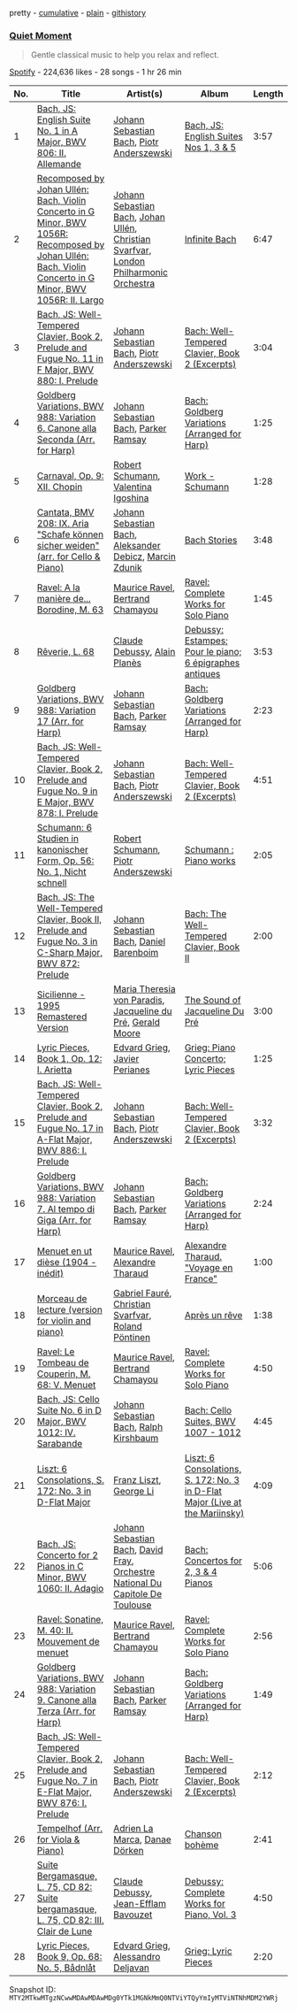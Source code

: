 pretty - [cumulative](/playlists/cumulative/37i9dQZF1DX7KrTMVQnM02.md) - [plain](/playlists/plain/37i9dQZF1DX7KrTMVQnM02) - [githistory](https://github.githistory.xyz/mackorone/spotify-playlist-archive/blob/main/playlists/plain/37i9dQZF1DX7KrTMVQnM02)

### [Quiet Moment](https://open.spotify.com/playlist/37i9dQZF1DX7KrTMVQnM02)

> Gentle classical music to help you relax and reflect.

[Spotify](https://open.spotify.com/user/spotify) - 224,636 likes - 28 songs - 1 hr 26 min

| No. | Title | Artist(s) | Album | Length |
|---|---|---|---|---|
| 1 | [Bach, JS: English Suite No\. 1 in A Major, BWV 806: II\. Allemande](https://open.spotify.com/track/27a8oVN05SOgwDwRJFcygr) | [Johann Sebastian Bach](https://open.spotify.com/artist/5aIqB5nVVvmFsvSdExz408), [Piotr Anderszewski](https://open.spotify.com/artist/0ndw1tUehEV3tnnYUnqFw9) | [Bach, JS: English Suites Nos 1, 3 & 5](https://open.spotify.com/album/0atPfDc4y8UX6ljvewegMX) | 3:57 |
| 2 | [Recomposed by Johan Ullén: Bach, Violin Concerto in G Minor, BWV 1056R: Recomposed by Johan Ullén: Bach, Violin Concerto in G Minor, BWV 1056R: II\. Largo](https://open.spotify.com/track/4ZCVVIdhq1sAWOIHMvyKp2) | [Johann Sebastian Bach](https://open.spotify.com/artist/5aIqB5nVVvmFsvSdExz408), [Johan Ullén](https://open.spotify.com/artist/2UHlnfQjgvkTbRfxgviAs4), [Christian Svarfvar](https://open.spotify.com/artist/0jcR7ThUTzrELU3Ho4ko9U), [London Philharmonic Orchestra](https://open.spotify.com/artist/3PfJE6ebCbCHeuqO4BfNeA) | [Infinite Bach](https://open.spotify.com/album/6teD3FigVp9xUD54xMNiOU) | 6:47 |
| 3 | [Bach, JS: Well\-Tempered Clavier, Book 2, Prelude and Fugue No\. 11 in F Major, BWV 880: I\. Prelude](https://open.spotify.com/track/6WPZGwKnh61MjnrfvhrWcK) | [Johann Sebastian Bach](https://open.spotify.com/artist/5aIqB5nVVvmFsvSdExz408), [Piotr Anderszewski](https://open.spotify.com/artist/0ndw1tUehEV3tnnYUnqFw9) | [Bach: Well\-Tempered Clavier, Book 2 \(Excerpts\)](https://open.spotify.com/album/4GkkbD7DaqH8wPqN0WF8n0) | 3:04 |
| 4 | [Goldberg Variations, BWV 988: Variation 6\. Canone alla Seconda \(Arr\. for Harp\)](https://open.spotify.com/track/5Jg1h697YlH4oG8lvSY4Z3) | [Johann Sebastian Bach](https://open.spotify.com/artist/5aIqB5nVVvmFsvSdExz408), [Parker Ramsay](https://open.spotify.com/artist/5ForLHbyCPMNAICPCv1oeb) | [Bach: Goldberg Variations \(Arranged for Harp\)](https://open.spotify.com/album/07idNELix1kop3z4wVUMz8) | 1:25 |
| 5 | [Carnaval, Op\. 9: XII\. Chopin](https://open.spotify.com/track/2lR3ADXurcbtK4lS5irxCj) | [Robert Schumann](https://open.spotify.com/artist/2UqjDAXnDxejEyE0CzfUrZ), [Valentina Igoshina](https://open.spotify.com/artist/1W57JpbpzQDpbFRTWUBhxO) | [Work \- Schumann](https://open.spotify.com/album/5NJMInZ0UluhhyLiIpwnWT) | 1:28 |
| 6 | [Cantata, BMV 208: IX\. Aria "Schafe können sicher weiden" \(arr\. for Cello & Piano\)](https://open.spotify.com/track/3Qc5QysHKtTwI1LLczjYz5) | [Johann Sebastian Bach](https://open.spotify.com/artist/5aIqB5nVVvmFsvSdExz408), [Aleksander Debicz](https://open.spotify.com/artist/0HZYW7kTNPn8JRCmHv6fad), [Marcin Zdunik](https://open.spotify.com/artist/5KIu821fkPtll9RlDOWLdU) | [Bach Stories](https://open.spotify.com/album/1VMw1pYzyFGK0pGqy64jk7) | 3:48 |
| 7 | [Ravel: A la manière de..\. Borodine, M\. 63](https://open.spotify.com/track/1oSq0jHdOsKzyXbeoYsPxd) | [Maurice Ravel](https://open.spotify.com/artist/17hR0sYHpx7VYTMRfFUOmY), [Bertrand Chamayou](https://open.spotify.com/artist/28Bn2PxtmXD8UbBSM968Fp) | [Ravel: Complete Works for Solo Piano](https://open.spotify.com/album/5Ui8Uj9oHn2yT7Duo0welM) | 1:45 |
| 8 | [Rêverie, L\. 68](https://open.spotify.com/track/086sjLPEqdKBgTxbTeCLCv) | [Claude Debussy](https://open.spotify.com/artist/1Uff91EOsvd99rtAupatMP), [Alain Planès](https://open.spotify.com/artist/2T5bM1nb5fZVw5Bm851HNh) | [Debussy: Estampes; Pour le piano; 6 épigraphes antiques](https://open.spotify.com/album/7jCCOwIktM4dGS6YfQuqTq) | 3:53 |
| 9 | [Goldberg Variations, BWV 988: Variation 17 \(Arr\. for Harp\)](https://open.spotify.com/track/60PIhmWYODCEh8YbcunBsa) | [Johann Sebastian Bach](https://open.spotify.com/artist/5aIqB5nVVvmFsvSdExz408), [Parker Ramsay](https://open.spotify.com/artist/5ForLHbyCPMNAICPCv1oeb) | [Bach: Goldberg Variations \(Arranged for Harp\)](https://open.spotify.com/album/07idNELix1kop3z4wVUMz8) | 2:23 |
| 10 | [Bach, JS: Well\-Tempered Clavier, Book 2, Prelude and Fugue No\. 9 in E Major, BWV 878: I\. Prelude](https://open.spotify.com/track/6ElyS5Mbg0C6bUe1814pBC) | [Johann Sebastian Bach](https://open.spotify.com/artist/5aIqB5nVVvmFsvSdExz408), [Piotr Anderszewski](https://open.spotify.com/artist/0ndw1tUehEV3tnnYUnqFw9) | [Bach: Well\-Tempered Clavier, Book 2 \(Excerpts\)](https://open.spotify.com/album/4GkkbD7DaqH8wPqN0WF8n0) | 4:51 |
| 11 | [Schumann: 6 Studien in kanonischer Form, Op\. 56: No\. 1, Nicht schnell](https://open.spotify.com/track/1q5ayzgYUD1uL2kI389fV4) | [Robert Schumann](https://open.spotify.com/artist/2UqjDAXnDxejEyE0CzfUrZ), [Piotr Anderszewski](https://open.spotify.com/artist/0ndw1tUehEV3tnnYUnqFw9) | [Schumann : Piano works](https://open.spotify.com/album/6jBpmfj61Fb3gOmpGTcMlv) | 2:05 |
| 12 | [Bach, JS: The Well\-Tempered Clavier, Book II, Prelude and Fugue No\. 3 in C\-Sharp Major, BWV 872: Prelude](https://open.spotify.com/track/74wO29WxFBG5r8SufLQIT0) | [Johann Sebastian Bach](https://open.spotify.com/artist/5aIqB5nVVvmFsvSdExz408), [Daniel Barenboim](https://open.spotify.com/artist/78sEozQOEJxzXegUuqRSgH) | [Bach: The Well\-Tempered Clavier, Book II](https://open.spotify.com/album/6nfMkD8IXOwbq3HBfAwOzF) | 2:00 |
| 13 | [Sicilienne \- 1995 Remastered Version](https://open.spotify.com/track/2HQg27QmTOBC3kcFBchDEU) | [Maria Theresia von Paradis](https://open.spotify.com/artist/2BboNNLVkfkH1Sx745yQgd), [Jacqueline du Pré](https://open.spotify.com/artist/5VRErWhTZd0si1lqt1DwoW), [Gerald Moore](https://open.spotify.com/artist/0QjqcG7aDPrqJrEogqZu3w) | [The Sound of Jacqueline Du Pré](https://open.spotify.com/album/2cq1TB0imGfqReueT6ERtm) | 3:00 |
| 14 | [Lyric Pieces, Book 1, Op\. 12: I\. Arietta](https://open.spotify.com/track/76wV53YHl0tGEvT3L0QzvK) | [Edvard Grieg](https://open.spotify.com/artist/5ihY290YPGc3aY2xTyx7Gy), [Javier Perianes](https://open.spotify.com/artist/5sYNU2X0Fvw3iAqWTqwWjz) | [Grieg: Piano Concerto; Lyric Pieces](https://open.spotify.com/album/5HokgmfmgFExUbbVgkvz3n) | 1:25 |
| 15 | [Bach, JS: Well\-Tempered Clavier, Book 2, Prelude and Fugue No\. 17 in A\-Flat Major, BWV 886: I\. Prelude](https://open.spotify.com/track/4LG4yhKa69RTG4HcNAkxrp) | [Johann Sebastian Bach](https://open.spotify.com/artist/5aIqB5nVVvmFsvSdExz408), [Piotr Anderszewski](https://open.spotify.com/artist/0ndw1tUehEV3tnnYUnqFw9) | [Bach: Well\-Tempered Clavier, Book 2 \(Excerpts\)](https://open.spotify.com/album/4GkkbD7DaqH8wPqN0WF8n0) | 3:32 |
| 16 | [Goldberg Variations, BWV 988: Variation 7\. Al tempo di Giga \(Arr\. for Harp\)](https://open.spotify.com/track/41pX70jMYOeyAEfiAyN2s2) | [Johann Sebastian Bach](https://open.spotify.com/artist/5aIqB5nVVvmFsvSdExz408), [Parker Ramsay](https://open.spotify.com/artist/5ForLHbyCPMNAICPCv1oeb) | [Bach: Goldberg Variations \(Arranged for Harp\)](https://open.spotify.com/album/07idNELix1kop3z4wVUMz8) | 2:24 |
| 17 | [Menuet en ut dièse \(1904 \- inédit\)](https://open.spotify.com/track/6YuQg0aC2cCmSSK42gKWzS) | [Maurice Ravel](https://open.spotify.com/artist/17hR0sYHpx7VYTMRfFUOmY), [Alexandre Tharaud](https://open.spotify.com/artist/5HG9Eg7Ik8ZuNtMyGYTxLG) | [Alexandre Tharaud\. "Voyage en France"](https://open.spotify.com/album/1UfEH15W0MVwWbAGa9OXqE) | 1:00 |
| 18 | [Morceau de lecture \(version for violin and piano\)](https://open.spotify.com/track/5sXnI44lQ6lcSUN5yT1kne) | [Gabriel Fauré](https://open.spotify.com/artist/2gClsBep1tt1rv1CN210SO), [Christian Svarfvar](https://open.spotify.com/artist/0jcR7ThUTzrELU3Ho4ko9U), [Roland Pöntinen](https://open.spotify.com/artist/3oob8cWQ5FMlfVZRwSSVES) | [Après un rêve](https://open.spotify.com/album/6Bgqkmf095spyt1tE1njYd) | 1:38 |
| 19 | [Ravel: Le Tombeau de Couperin, M\. 68: V\. Menuet](https://open.spotify.com/track/1HjiFQtbXp4EXLzyC05j3K) | [Maurice Ravel](https://open.spotify.com/artist/17hR0sYHpx7VYTMRfFUOmY), [Bertrand Chamayou](https://open.spotify.com/artist/28Bn2PxtmXD8UbBSM968Fp) | [Ravel: Complete Works for Solo Piano](https://open.spotify.com/album/5Ui8Uj9oHn2yT7Duo0welM) | 4:50 |
| 20 | [Bach, JS: Cello Suite No\. 6 in D Major, BWV 1012: IV\. Sarabande](https://open.spotify.com/track/6XhPptZYmFpaHbE2HnaYrE) | [Johann Sebastian Bach](https://open.spotify.com/artist/5aIqB5nVVvmFsvSdExz408), [Ralph Kirshbaum](https://open.spotify.com/artist/0BOKp33vfgc7PUaNem18gT) | [Bach: Cello Suites, BWV 1007 \- 1012](https://open.spotify.com/album/5Wml8Lwar0peOEOV26Zqxm) | 4:45 |
| 21 | [Liszt: 6 Consolations, S\. 172: No\. 3 in D\-Flat Major](https://open.spotify.com/track/6vBZAAMRS9xQA1qdplRBLr) | [Franz Liszt](https://open.spotify.com/artist/1385hLNbrnbCJGokfH2ac2), [George Li](https://open.spotify.com/artist/7MmY9EnBs2QvDwLnJUV332) | [Liszt: 6 Consolations, S\. 172: No\. 3 in D\-Flat Major \(Live at the Mariinsky\)](https://open.spotify.com/album/1YogZyGCxolaF5Hj0ZY1rg) | 4:09 |
| 22 | [Bach, JS: Concerto for 2 Pianos in C Minor, BWV 1060: II\. Adagio](https://open.spotify.com/track/6CUwWcawWjim6VGhb0kKAw) | [Johann Sebastian Bach](https://open.spotify.com/artist/5aIqB5nVVvmFsvSdExz408), [David Fray](https://open.spotify.com/artist/6ngR3n1aQ7GLB5w46hqSWR), [Orchestre National Du Capitole De Toulouse](https://open.spotify.com/artist/75ehLoOSz7elHefmAk5QWa) | [Bach: Concertos for 2, 3 & 4 Pianos](https://open.spotify.com/album/3V7HX0tRthqlnfru2VPnBW) | 5:06 |
| 23 | [Ravel: Sonatine, M\. 40: II\. Mouvement de menuet](https://open.spotify.com/track/1KfM3JMnBVaXTdEcSrLkXs) | [Maurice Ravel](https://open.spotify.com/artist/17hR0sYHpx7VYTMRfFUOmY), [Bertrand Chamayou](https://open.spotify.com/artist/28Bn2PxtmXD8UbBSM968Fp) | [Ravel: Complete Works for Solo Piano](https://open.spotify.com/album/5Ui8Uj9oHn2yT7Duo0welM) | 2:56 |
| 24 | [Goldberg Variations, BWV 988: Variation 9\. Canone alla Terza \(Arr\. for Harp\)](https://open.spotify.com/track/35AQfhPnVJ76YLZfF1kYDd) | [Johann Sebastian Bach](https://open.spotify.com/artist/5aIqB5nVVvmFsvSdExz408), [Parker Ramsay](https://open.spotify.com/artist/5ForLHbyCPMNAICPCv1oeb) | [Bach: Goldberg Variations \(Arranged for Harp\)](https://open.spotify.com/album/07idNELix1kop3z4wVUMz8) | 1:49 |
| 25 | [Bach, JS: Well\-Tempered Clavier, Book 2, Prelude and Fugue No\. 7 in E\-Flat Major, BWV 876: I\. Prelude](https://open.spotify.com/track/5C2oghM3zT7QOYZD5tBbeW) | [Johann Sebastian Bach](https://open.spotify.com/artist/5aIqB5nVVvmFsvSdExz408), [Piotr Anderszewski](https://open.spotify.com/artist/0ndw1tUehEV3tnnYUnqFw9) | [Bach: Well\-Tempered Clavier, Book 2 \(Excerpts\)](https://open.spotify.com/album/4GkkbD7DaqH8wPqN0WF8n0) | 2:12 |
| 26 | [Tempelhof \(Arr\. for Viola & Piano\)](https://open.spotify.com/track/3yblFlwWzkW5LeVxSe8NXZ) | [Adrien La Marca](https://open.spotify.com/artist/2qzpSZAf2BgnOlNVGliHKP), [Danae Dörken](https://open.spotify.com/artist/4a1RQnX1cbtYySbQl2f7zt) | [Chanson bohème](https://open.spotify.com/album/2e3KWoeu1Di24TlYx0g2ZR) | 2:41 |
| 27 | [Suite Bergamasque, L\. 75, CD 82: Suite bergamasque, L\. 75, CD 82: III\. Clair de Lune](https://open.spotify.com/track/3l0xM8zkfnIkrw1i1kFyeq) | [Claude Debussy](https://open.spotify.com/artist/1Uff91EOsvd99rtAupatMP), [Jean\-Efflam Bavouzet](https://open.spotify.com/artist/4BcOHdtzeyl8hX3zUId6hZ) | [Debussy: Complete Works for Piano, Vol\. 3](https://open.spotify.com/album/01ofr7grBeNmvO5Gh61j4j) | 4:50 |
| 28 | [Lyric Pieces, Book 9, Op\. 68: No\. 5, Bådnlåt](https://open.spotify.com/track/0jgTiWDihmyzRVumDa7oD7) | [Edvard Grieg](https://open.spotify.com/artist/5ihY290YPGc3aY2xTyx7Gy), [Alessandro Deljavan](https://open.spotify.com/artist/60YDZf6o3FXnne3f6rlxHM) | [Grieg: Lyric Pieces](https://open.spotify.com/album/01eQgKjvGfr1xhjvzNOi3V) | 2:20 |

Snapshot ID: `MTY2MTkwMTgzNCwwMDAwMDAwMDg0YTk1MGNkMmQ0NTViYTQyYmIyMTViNTNhMDM2YWRj`
